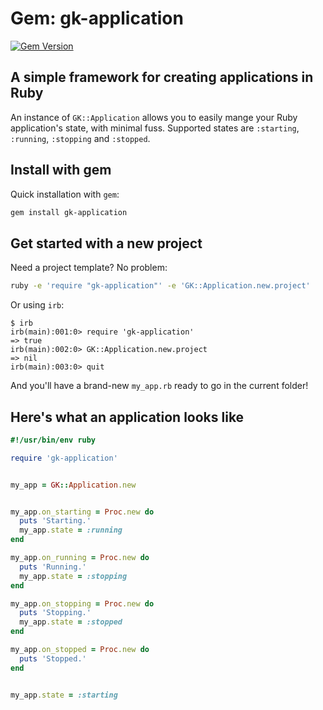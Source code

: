 Gem: gk-application
===================

[![Gem Version](https://badge.fury.io/rb/gk-application.svg)](http://badge.fury.io/rb/gk-application)

A simple framework for creating applications in Ruby
----------------------------------------------------

An instance of ```GK::Application``` allows you to easily mange your Ruby application's state, with minimal fuss. Supported states are ```:starting```, ```:running```, ```:stopping``` and ```:stopped```.

Install with gem
----------------

Quick installation with ```gem```:

```bash
gem install gk-application
```

Get started with a new project
------------------------------

Need a project template? No problem:

```bash
ruby -e 'require "gk-application"' -e 'GK::Application.new.project'
```

Or using ```irb```:

```
$ irb
irb(main):001:0> require 'gk-application'
=> true
irb(main):002:0> GK::Application.new.project
=> nil
irb(main):003:0> quit
```

And you'll have a brand-new ```my_app.rb``` ready to go in the current folder!

Here's what an application looks like
-------------------------------------

```ruby
#!/usr/bin/env ruby

require 'gk-application'


my_app = GK::Application.new


my_app.on_starting = Proc.new do
  puts 'Starting.'
  my_app.state = :running
end

my_app.on_running = Proc.new do
  puts 'Running.'
  my_app.state = :stopping
end

my_app.on_stopping = Proc.new do
  puts 'Stopping.'
  my_app.state = :stopped
end

my_app.on_stopped = Proc.new do
  puts 'Stopped.'
end


my_app.state = :starting

```
